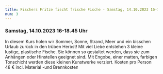 ```yaml
---
title: Fischers Fritze fischt frische Fische - Samstag, 14.10.2023 16-18.45 Uhr
num: 3
---
```


### Samstag, 14.10.2023 16-18.45 Uhr

In diesem Kurs holen wir Sommer, Sonne, Strand, Meer und ein bisschen Urlaub zurück in den trüben Herbst! 
Mit viel Liebe entstehen 3 kleine lustige, plastische Fische. Sie können so gestaltet werden, dass sie zum Anhängen oder Hinstellen geeignet sind.
Mit Engobe, einer matten, farbigen Tonschicht werden diese kleinen Kunstwerke verziert.
Kosten pro Person 48 € incl. Material -und Brennkosten
